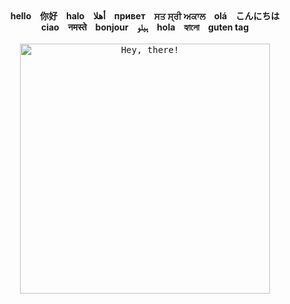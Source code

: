 
<div align="center">
  <strong>hello&emsp;你好&emsp;halo&emsp;أهلا&emsp;привет&emsp;ਸਤ ਸ੍ਰੀ ਅਕਾਲ&emsp;olá&emsp;こんにちは
  <br>
  ciao&emsp;नमस्ते&emsp;bonjour&emsp;ہیلو&emsp;hola&emsp;হ্যালো&emsp;guten tag</strong>
  <br>
  <br>
  <kbd>
    <img src="https://media.giphy.com/media/l49JUvg7XunM0Usve/giphy.gif" alt="Hey, there!" style="width: 400px;"/>
  </kbd>
</div>

<!--
**terran6/terran6** is a ✨ _special_ ✨ repository because its `README.md` (this file) appears on your GitHub profile.

Here are some ideas to get you started:

- 🔭 I’m currently working on ...
- 🌱 I’m currently learning ...
- 👯 I’m looking to collaborate on ...
- 🤔 I’m looking for help with ...
- 💬 Ask me about ...
- 📫 How to reach me: ...
- 😄 Pronouns: ...
- ⚡ Fun fact: ...
-->
